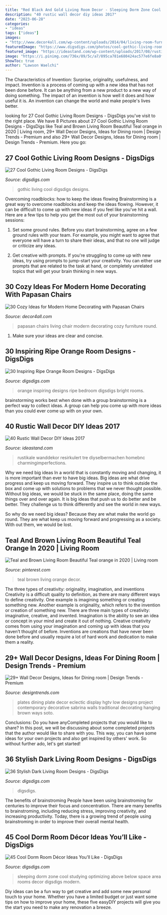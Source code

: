 ```yaml
---
title: "Red Black And Gold Living Room Decor - Sleeping Dorm Zone Cool Studying Optimizing Above Below Space Area Rooms Decor Digsdigs Modern"
description: "40 rustic wall decor diy ideas 2017"
date: "2023-06-28"
categories:
- "ideas"
tags: ["ideas"]
images:
- "http://www.decor4all.com/wp-content/uploads/2014/04/living-room-furniture-papasan-chairs-4.jpg"
featuredImage: "https://www.digsdigs.com/photos/cool-gothic-living-room-designs-18.jpg"
featured_image: "https://ideastand.com/wp-content/uploads/2017/08/rustic-wall-decor/27-rustic-wall-decor-diy-ideas.jpg"
image: "https://i.pinimg.com/736x/89/5c/a7/895ca781e680424ac577e6fe8a0f7e99.jpg"
ShowToc: true
author: "Lawson Waelchi"
---
```



The Characteristics of Invention: Surprise, originality, usefulness, and impact.
Invention is a process of coming up with a new idea that has not been done before. It can be anything from a new product to a new way of doing something. The impact of an invention is how well it does and how useful it is. An invention can change the world and make people's lives better.

	

		
looking for 27 Cool Gothic Living Room Designs - DigsDigs you've visit to the right place. We have 8 Pictures about 27 Cool Gothic Living Room Designs - DigsDigs like Teal and Brown Living Room Beautiful Teal orange in 2020 | Living room, 29+ Wall Decor Designs, Ideas for Dining room | Design Trends - Premium and also 29+ Wall Decor Designs, Ideas for Dining room | Design Trends - Premium. Here you go:
		
    
## 27 Cool Gothic Living Room Designs - DigsDigs

<img loading=lazy src="https://www.digsdigs.com/photos/cool-gothic-living-room-designs-18.jpg" onerror="this.onerror=null;this.src='https://tse4.mm.bing.net/th?id=OIP.UGD2LQQoJrFSROIMNvz79AHaE7&amp;pid=15.1';" alt="27 Cool Gothic Living Room Designs - DigsDigs">

_Source: digsdigs.com_

>gothic living cool digsdigs designs. 

	

Overcoming roadblocks: how to keep the ideas flowing
Brainstorming is a great way to overcome roadblocks and keep the ideas flowing. However, it can be difficult to come up with new ideas if you feel like you've hit a wall. Here are a few tips to help you get the most out of your brainstorming sessions:
1. Set some ground rules. Before you start brainstorming, agree on a few ground rules with your team. For example, you might want to agree that everyone will have a turn to share their ideas, and that no one will judge or criticize any ideas.

2. Get creative with prompts. If you're struggling to come up with new ideas, try using prompts to jump-start your creativity. You can either use prompts that are related to the task at hand, or completely unrelated topics that will get your brain thinking in new ways.


    
## 30 Cozy Ideas For Modern Home Decorating With Papasan Chairs

<img loading=lazy src="http://www.decor4all.com/wp-content/uploads/2014/04/living-room-furniture-papasan-chairs-4.jpg" onerror="this.onerror=null;this.src='https://tse2.mm.bing.net/th?id=OIP._aqsty4iW1e1DeCGdYoPQgHaJ7&amp;pid=15.1';" alt="30 Cozy Ideas for Modern Home Decorating with Papasan Chairs">

_Source: decor4all.com_

>papasan chairs living chair modern decorating cozy furniture round. 

	

1. Make sure your ideas are clear and concise.

    
## 30 Inspiring Ripe Orange Room Designs - DigsDigs

<img loading=lazy src="https://www.digsdigs.com/photos/bright-and-inspiring-orange-room-designs-5-554x741.jpg" onerror="this.onerror=null;this.src='https://tse1.mm.bing.net/th?id=OIP._tHrKpSNnyMhLPbJKek3OQHaJ5&amp;pid=15.1';" alt="30 Inspiring Ripe Orange Room Designs - DigsDigs">

_Source: digsdigs.com_

>orange inspiring designs ripe bedroom digsdigs bright rooms. 

	

brainstorming works best when done with a group
brainstorming is a perfect way to collect ideas. A group can help you come up with more ideas than you could ever come up with on your own.

    
## 40 Rustic Wall Decor DIY Ideas 2017

<img loading=lazy src="https://ideastand.com/wp-content/uploads/2017/08/rustic-wall-decor/27-rustic-wall-decor-diy-ideas.jpg" onerror="this.onerror=null;this.src='https://tse2.mm.bing.net/th?id=OIP.LpZrH05HMDnRkCUFQG7fkAHaLH&amp;pid=15.1';" alt="40 Rustic Wall Decor DIY Ideas 2017">

_Source: ideastand.com_

>rustikale wanddekor resirkulert tre diyselbermachen homebnc charmingimperfections. 

	

Why we need big ideas
In a world that is constantly moving and changing, it is more important than ever to have big ideas. Big ideas are what drive progress and keep us moving forward. They inspire us to think outside the box and come up with solutions to problems that we never thought possible.
Without big ideas, we would be stuck in the same place, doing the same things over and over again. It is big ideas that push us to do better and be better. They challenge us to think differently and see the world in new ways.

So why do we need big ideas? Because they are what make the world go round. They are what keep us moving forward and progressing as a society. With out them, we would be lost.

    
## Teal And Brown Living Room Beautiful Teal Orange In 2020 | Living Room

<img loading=lazy src="https://i.pinimg.com/736x/89/5c/a7/895ca781e680424ac577e6fe8a0f7e99.jpg" onerror="this.onerror=null;this.src='https://tse3.mm.bing.net/th?id=OIP.-pdRLtbhZvRR-MRLUS5LQwHaJ3&amp;pid=15.1';" alt="Teal and Brown Living Room Beautiful Teal orange in 2020 | Living room">

_Source: pinterest.com_

>teal brown living orange decor. 

	

The three types of creativity: originality, imagination, and inventions
Creativity is a difficult quality to definition, as there are many different ways to define creativity. One example is imagining something or creating something new. Another example is originality, which refers to the invention or creation of something new. 
There are three main types of creativity: imaginative, creative, and invented. Imagination is the ability to see an idea or concept in your mind and create it out of nothing. Creative creativity comes from using your imagination and coming up with ideas that you haven’t thought of before. Inventions are creations that have never been done before and usually require a lot of hard work and dedication to make them a reality.

    
## 29+ Wall Decor Designs, Ideas For Dining Room | Design Trends - Premium

<img loading=lazy src="https://images.designtrends.com/wp-content/uploads/2016/02/21042241/Dining-Room-With-Wall-Art-Plates.jpeg" onerror="this.onerror=null;this.src='https://tse1.mm.bing.net/th?id=OIP.hJDHkYmD-ZAi08dET6yR6AHaFj&amp;pid=15.1';" alt="29+ Wall Decor Designs, Ideas for Dining room | Design Trends - Premium">

_Source: designtrends.com_

>plates dining plate decor eclectic display hgtv low designs project contemporary decorative sabrina walls traditional decorating hanging brown ways soto. 

	

Conclusions: Do you have anyCompleted projects that you would like to share?
In this post, we will be discussing about some completed projects that the author would like to share with you. This way, you can have some ideas for your own projects and also get inspired by others' work. So without further ado, let's get started!

    
## 36 Stylish Dark Living Room Designs - DigsDigs

<img loading=lazy src="https://www.digsdigs.com/photos/stylish-dark-living-room-designs-36.jpg" onerror="this.onerror=null;this.src='https://tse1.mm.bing.net/th?id=OIP._IVZB0gQZv55o66t5nPRjwHaE6&amp;pid=15.1';" alt="36 Stylish Dark Living Room Designs - DigsDigs">

_Source: digsdigs.com_

>digsdigs. 

	

The benefits of brainstroming
People have been using brainstroming for centuries to improve their focus and concentration. There are many benefits to brainstroming, including reducing stress, improving creativity, and increasing productivity. Today, there is a growing trend of people using brainstroming in order to improve their overall mental health.

    
## 45 Cool Dorm Room Décor Ideas You’ll Like - DigsDigs

<img loading=lazy src="https://www.digsdigs.com/photos/2017/01/14-a-sleeping-zone-above-and-a-studying-area-below-for-optimizing-the-space.jpg" onerror="this.onerror=null;this.src='https://tse4.mm.bing.net/th?id=OIP.YSQeD2mhiTLGj2rHHA5AtAHaJ4&amp;pid=15.1';" alt="45 Cool Dorm Room Décor Ideas You’ll Like - DigsDigs">

_Source: digsdigs.com_

>sleeping dorm zone cool studying optimizing above below space area rooms decor digsdigs modern. 

	

Diy ideas can be a fun way to get creative and add some new personal touch to your home. Whether you have a limited budget or just want some tips on how to improve your home, these five easyDIY projects will give you the start you need to make any renovation a breeze.

